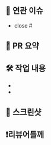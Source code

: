 <!-- 제목 규칙 -->
<!-- [Type/{#이슈번호}] 작업내용 -->
<!-- 예시: [Feat/#20] 카카오 소셜 로그인 구현 -->

<!-- 리뷰어와 라벨을 꼭 적용해 주세요!-->

## 📌 연관 이슈
<!-- 이 PR과 연관된 이슈 번호를 적어주세요 -->
- close #

## 🌱 PR 요약
<!-- 이 PR에서 작업한 내용을 간단히 설명해주세요 -->

## 🛠 작업 내용
<!-- 구체적인 작업 내용을 적어주세요 -->
- 
-

## 📸 스크린샷
<!-- 작업한 화면의 스크린샷을 첨부해주세요 -->

## ❗️리뷰어들께
<!-- 리뷰어가 특별히 봐야할 부분이나 주의할 점을 적어주세요 -->
